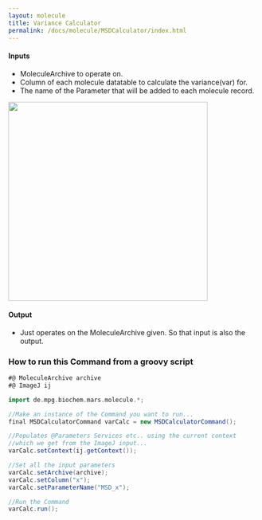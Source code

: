 ```yaml
---
layout: molecule
title: Variance Calculator
permalink: /docs/molecule/MSDCalculator/index.html
---
```


#### Inputs

 * MoleculeArchive to operate on.
 * Column of each molecule datatable to calculate the variance(var) for.
 * The name of the Parameter that will be added to each molecule record.

<img align='center' src='{{site.baseurl}}/docs/molecule/img/img1.png' width='400' />

#### Output

* Just operates on the MoleculeArchive given. So that input is also the output.

### How to run this Command from a groovy script

```groovy
#@ MoleculeArchive archive
#@ ImageJ ij

import de.mpg.biochem.mars.molecule.*;

//Make an instance of the Command you want to run...
final MSDCalculatorCommand varCalc = new MSDCalculatorCommand();

//Populates @Parameters Services etc.. using the current context
//which we get from the ImageJ input...
varCalc.setContext(ij.getContext());

//Set all the input parameters
varCalc.setArchive(archive);
varCalc.setColumn("x");
varCalc.setParameterName("MSD_x");

//Run the Command
varCalc.run();
```
